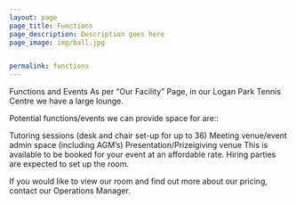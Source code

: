 ```yaml
---
layout: page
page_title: Functions
page_description: Description goes here
page_image: img/ball.jpg


permalink: functions
---
```

Functions and Events
As per “Our Facility” Page, in our Logan Park Tennis Centre we have a large lounge.

Potential functions/events we can provide space for are::

Tutoring sessions (desk and chair set-up for up to 36)
Meeting venue/event admin space (including AGM’s)
Presentation/Prizeigiving venue
This is available to be booked for your event at an affordable rate. Hiring parties are expected to set up the room.

If you would like to view our room and find out more about our pricing, contact our Operations Manager.
